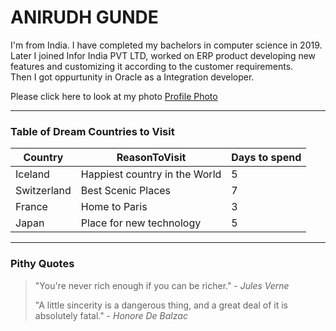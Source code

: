 # ANIRUDH GUNDE

I'm from India. I have completed my bachelors in computer science in 2019.<br> Later I joined Infor India PVT LTD, worked on ERP product developing new features and customizing it according to the customer requirements.<br> Then I got oppurtunity in Oracle as a Integration developer.

Please click here to look at my photo
[Profile Photo](Snapchat-1791359720.jpg)

***
### Table of Dream Countries to Visit 

| Country | ReasonToVisit              | Days to spend|
|  ---    |     ---                    |   ---        |
| Iceland | Happiest country in the World | 5 |
| Switzerland | Best Scenic Places | 7 |
| France | Home to Paris | 3 |
| Japan | Place for new technology | 5 |

***
###  Pithy Quotes
> "You're never rich enough if you can be richer." - *Jules Verne*
>
> "A little sincerity is a dangerous thing, and a great deal of it is absolutely fatal." - *Honore De Balzac*
